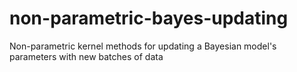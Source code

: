 # non-parametric-bayes-updating
Non-parametric kernel methods for updating a Bayesian model's parameters with new batches of data
